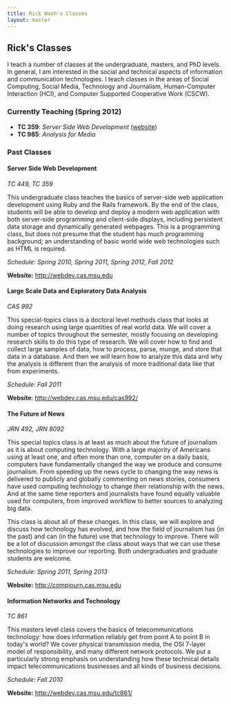```yaml
---
title: Rick Wash's Classes
layout: master
---
```


Rick's Classes
--------------

I teach a number of classes at the undergraduate, masters, and PhD levels.  In general, I am interested in the social
and technical aspects of information and communication technologies.  I teach classes in the areas of Social Computing,
Social Media, Technology and Journalism, Human-Computer Interaction (HCI), and Computer Supported Cooperative Work
(CSCW).

### Currently Teaching (Spring 2012)

* **TC 359**: *Server Side Web Development*   ([website](http://webdev.cas.msu.edu))
* **TC 985**: *Analysis for Media*    

### Past Classes

#### Server Side Web Development

*TC 449, TC 359*  

This undergraduate class teaches the basics of server-side web application development using Ruby and the Rails
framework. By the end of the class, students will be able to develop and deploy a modern web application with both
server-side programming and client-side displays, including persistent data storage and dynamically generated webpages.
This is a programming class, but does not presume that the student has much programming background; an understanding of
basic world wide web technologies such as HTML is required.

*Schedule: Spring 2010, Spring 2011, Spring 2012, Fall 2012*

**Website:** <http://webdev.cas.msu.edu>

#### Large Scale Data and Exploratory Data Analysis

*CAS 992*

This special-topics class is a doctoral level methods class that looks at doing research using large quantities of real
world data. We will cover a number of topics throughout the semester, mostly focusing on developing research skills to
do this type of research. We will cover how to find and collect large samples of data, how to process, parse, munge, and
store that data in a database. And then we will learn how to analyze this data and why the analysis is different than
the analysis of more traditional data like that from experiments.

*Schedule: Fall 2011*

**Website**: <http://webdev.cas.msu.edu/cas992/>

#### The Future of News

*JRN 492, JRN 8092*

This special topics class is at least as much about the future of journalism as it is about computing technology. With a
large majority of Americans using at least one, and often more than one, computer on a daily basis, computers have
fundamentally changed the way we produce and consume journalism. From speeding up the news cycle to changing the way
news is delivered to publicly and globally commenting on news stories, consumers have used computing technology to
change their relationship with the news. And at the same time reporters and journalists have found equally valuable used
for computers, from improved workflow to better sources to analyzing big data.

This class is about all of these changes. In this class, we will explore and discuss how technology has evolved, and how
the field of journalism has (in the past) and can (in the future) use that technology to improve. There will be a lot of
discussion amongst the class about ways that we can use these technologies to improve our reporting. Both undergraduates
and graduate students are welcome.

*Schedule: Spring 2011, Spring 2013*

**Website:** <http://compjourn.cas.msu.edu>

#### Information Networks and Technology

*TC 861*

This masters level class covers the basics of telecommunications technology: how does information reliably get from
point A to point B in today's world? We cover physical transmission media, the OSI 7-layer model of responsibility, and
many different network protocols. We put a particularly strong emphasis on understanding how these technical details
impact telecommunications businesses and all kinds of business decisions.

*Schedule: Fall 2010*

**Website:** <http://webdev.cas.msu.edu/tc861/>
